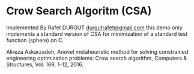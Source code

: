 # Crow Search Algoritm (CSA)
Implemented By Rafet DURGUT durgutrafet@gmail.com
this demo only implements a standard version of CSA for minimization of a standard test function (sphere) on C.



Alireza Askarzadeh, Anovel metaheuristic method for solving constrained engineering optimization problems: Crow search algorithm, Computers & Structures, Vol. 169, 1-12, 2016.

